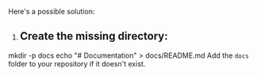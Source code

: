 Here's a possible solution:

1. **Create the missing directory**:
   -
mkdir -p docs
echo "# Documentation" > docs/README.md Add the `docs` folder to your repository if it doesn't exist.
